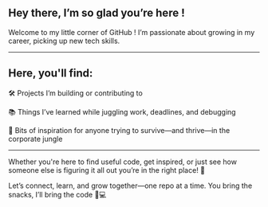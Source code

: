 ## Hey there, I’m so glad you’re here !


Welcome to my little corner of GitHub !
I’m passionate about growing in my career, picking up new tech skills.

----------------------------------------------------------------------------- 


## Here, you'll find:

🛠️ Projects I’m building or contributing to

📚 Things I’ve learned while juggling work, deadlines, and debugging

🌱 Bits of inspiration for anyone trying to survive—and thrive—in the corporate jungle

----------------------------------------------------------------------------------

Whether you're here to find useful code, get inspired, or just see how someone else is figuring it all out you’re in the right place! 🫶

Let’s connect, learn, and grow together—one repo at a time.
You bring the snacks, I’ll bring the code 🍪💻
